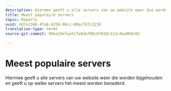 ```yaml
---
description: Hiermee geeft u alle servers van uw website weer die worden bijgehouden en geeft u op welke servers het meest worden benaderd.
title: Meest populaire servers
topic: Reports
uuid: dd7e1346-4fa6-4258-9bcc-00acf67c3238
translation-type: tm+mt
source-git-commit: 99ee24efaa517e8da700c67818c111c4aa90dc02

---
```



# Meest populaire servers

Hiermee geeft u alle servers van uw website weer die worden bijgehouden en geeft u op welke servers het meest worden benaderd.

